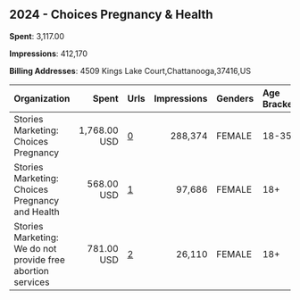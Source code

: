 ## 2024 - Choices Pregnancy & Health 
**Spent**: 3,117.00

**Impressions**: 412,170

**Billing Addresses**: 4509 Kings Lake Court,Chattanooga,37416,US

|Organization|Spent|Urls|Impressions|Genders|Age Brackets|Country Codes|
|:---|---:|:---|---:|:---|:---|:---|
|Stories Marketing: Choices Pregnancy|1,768.00 USD|[0](https://www.snap.com/political-ads/asset/069a76f28d0015031bfb2af39e674f77d343e1d0b62e53708944b137df5070e0?mediaType=mp4)|288,374|FEMALE|18-35|united states|
|Stories Marketing: Choices Pregnancy and Health|568.00 USD|[1](https://www.snap.com/political-ads/asset/07bd975a87f6aecdce2215e32ffa864163a10a0f66698e912aaf043b2598bebe?mediaType=mp4)|97,686|FEMALE|18+|united states|
|Stories Marketing: We do not provide free abortion services|781.00 USD|[2](https://www.snap.com/political-ads/asset/bd132b0525ed16998768db06c67fcce41c7f1bebbba969dc85e1dae4fbb85870?mediaType=mp4)|26,110|FEMALE|18+|united states|
